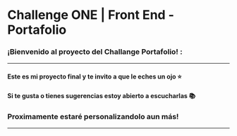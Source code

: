 # Challenge ONE | Front End -  Portafolio


### ¡Bienvenido al proyecto del Challange Portafolio! :
---
#### Este es mi proyecto final y te invito a que le eches un ojo ⭐
#### Si te gusta o tienes sugerencias estoy abierto a escucharlas 📚

### Proximamente estaré personalizandolo aun más!
---



